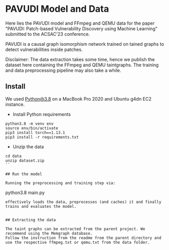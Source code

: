# PAVUDI Model and Data

Here lies the PAVUDI model and FFmpeg and QEMU data for the paper "PAVUDI: Patch-based Vulnerability Discovery
using Machine Learning" submitted to the ACSAC'23 conference.

PAVUDI is a causal graph isomorphism network trained on tained graphs to detect vulnerabilities inside patches.

Disclaimer: 
The data extraction takes some time, hence we publish the dataset here containing the FFmpeg and QEMU taintgraphs.
The training and data preprocessing pipeline may also take a while.

## Install

We used Python@3.8 on a MacBook Pro 2020 and Ubuntu g4dn EC2 instance.

- Install Python requirements
```
python3.8 -m venv env
source env/bin/activate
pip3 install torch==1.13.1
pip3 install -r requirements.txt
```

- Unzip the data

```
cd data
unzip dataset.zip
``

## Run the model

Running the preprocessing and training step via:
```
python3.8 main.py
```
effectively loads the data, preprocesses (and caches) it and finally trains and evaluates the model.


## Extracting the data

The taint graphs can be extracted from the parent project. We recommend using the Memgraph database.
Follow the instruction from the readme from the parent directory and use the respective ffmpeg.txt or qemu.txt from the data folder.

